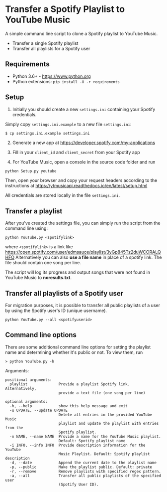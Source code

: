 # Transfer a Spotify Playlist to YouTube Music

A simple command line script to clone a Spotify playlist to YouTube Music.

- Transfer a single Spotify playlist
- Transfer all playlists for a Spotify user


## Requirements

- Python 3.6+ - https://www.python.org
- Python extensions: `pip install -U -r requirements`

## Setup

1. Initially you should create a new `settings.ini` containing your Spotify credentials.

Simply copy `settings.ini.example` to a new file `settings.ini`:

```zsh
$ cp settings.ini.example settings.ini
```

2. Generate a new app at https://developer.spotify.com/my-applications

3. Fill in your `client_id` and `client_secret` from your Spotify app

4. For YouTube Music, open a console in the source code folder and run

`python Setup.py youtube`

Then, open your browser and copy your request headers according to the instructions at https://ytmusicapi.readthedocs.io/en/latest/setup.html

All credentials are stored locally in the file `settings.ini`.

## Transfer a playlist

After you've created the settings file, you can simply run the script from the command line using:

`python YouTube.py <spotifylink>`

where `<spotifylink>` is a link like https://open.spotify.com/user/edmsauce/playlist/3yGp845Tz2duWCORALQHFO
Alternatively you can also **use a file name** in place of a spotify link. The file should contain one song per line.

The script will log its progress and output songs that were not found in YouTube Music to **noresults.txt**.

## Transfer all playlists of a Spotify user

For migration purposes, it is possible to transfer all public playlists of a user by using the Spotify user's ID (unique username).

`python YouTube.py --all <spotifyuserid>`


## Command line options

There are some additional command line options for setting the playlist name and determining whether it's public or not. To view them, run

`> python YouTube.py -h`

Arguments:

```
positional arguments:
  playlist              Provide a playlist Spotify link. Alternatively,
                        provide a text file (one song per line)

optional arguments:
  -h, --help            show this help message and exit
  -u UPDATE, --update UPDATE
                        Delete all entries in the provided YouTube Music
                        playlist and update the playlist with entries from the
                        Spotify playlist.
  -n NAME, --name NAME  Provide a name for the YouTube Music playlist.
                        Default: Spotify playlist name
  -i INFO, --info INFO  Provide description information for the YouTube
                        Music Playlist. Default: Spotify playlist description
  -d, --date            Append the current date to the playlist name
  -p, --public          Make the playlist public. Default: private
  -r, --remove          Remove playlists with specified regex pattern.
  -a, --all             Transfer all public playlists of the specified user
                        (Spotify User ID).
```

